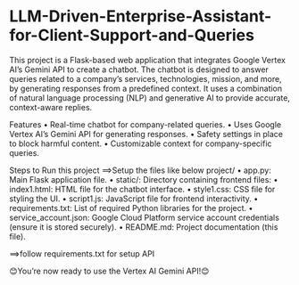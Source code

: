 # LLM-Driven-Enterprise-Assistant-for-Client-Support-and-Queries
This project is a Flask-based web application that integrates Google Vertex AI’s Gemini API to create a chatbot. The chatbot is designed to answer queries related to a company’s services, technologies, mission, and more, by generating responses from a predefined context. It uses a combination of natural language processing (NLP) and generative AI to provide accurate, context-aware replies.

Features
	•	Real-time chatbot for company-related queries.
	•	Uses Google Vertex AI’s Gemini API for generating responses.
	•	Safety settings in place to block harmful content.
	•	Customizable context for company-specific queries.


Steps to Run this project
==>Setup the files like below
project/
	•	app.py: Main Flask application file.
	•	static/: Directory containing frontend files:
	•	index1.html: HTML file for the chatbot interface.
	•	style1.css: CSS file for styling the UI.
	•	script1.js: JavaScript file for frontend interactivity.
	•	requirements.txt: List of required Python libraries for the project.
	•	service_account.json: Google Cloud Platform service account credentials (ensure it is stored securely).
	•	README.md: Project documentation (this file).

==>follow requirements.txt for setup API

😊You’re now ready to use the Vertex AI Gemini API!😊
